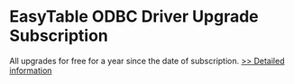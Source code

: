 # EasyTable ODBC Driver Upgrade Subscription
All upgrades for free for a year since the date of subscription.
[>> Detailed information](https://secure.shareit.com/shareit/product.html?productid=186625&affiliateid=200057808)